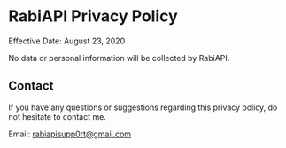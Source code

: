 # RabiAPI Privacy Policy

Effective Date: August 23, 2020

No data or personal information will be collected by RabiAPI.

## Contact

If you have any questions or suggestions regarding this privacy policy, do not hesitate to contact me.

Email: rabiapisupp0rt@gmail.com
